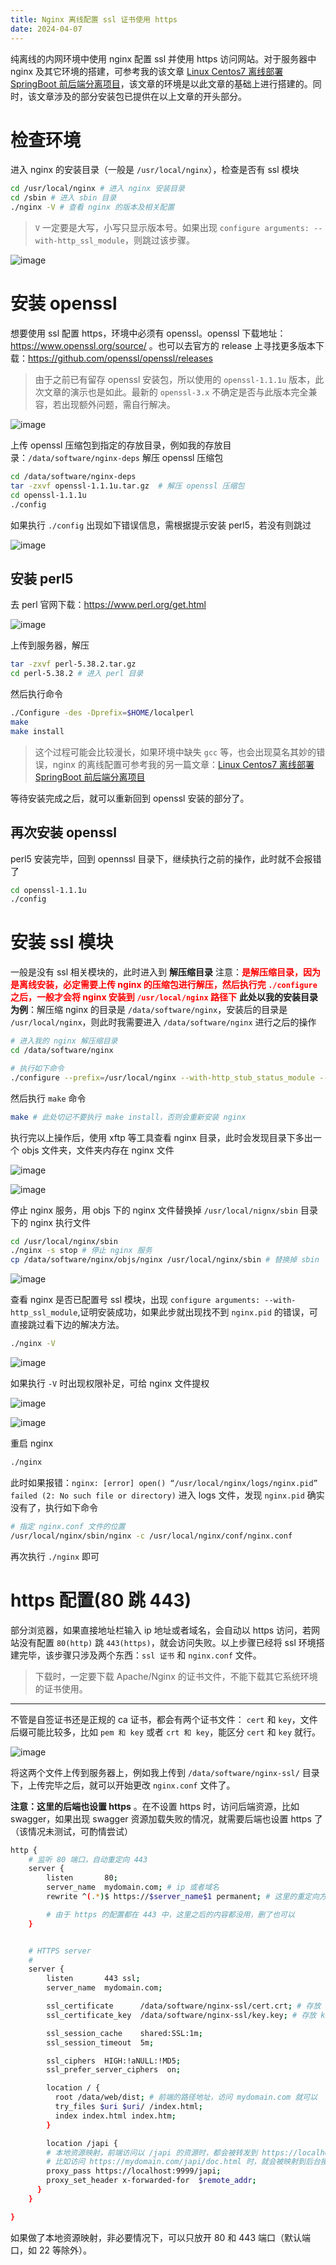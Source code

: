 ```yaml
---
title: Nginx 离线配置 ssl 证书使用 https
date: 2024-04-07
---
```


纯离线的内网环境中使用 nginx 配置 ssl 并使用 https 访问网站。对于服务器中 nginx 及其它环境的搭建，可参考我的该文章 [Linux Centos7 离线部署 SpringBoot 前后端分离项目](/post/deploy/linux-offline-deploy)，该文章的环境是以此文章的基础上进行搭建的。同时，该文章涉及的部分安装包已提供在以上文章的开头部分。

# 检查环境

进入 nginx 的安装目录（一般是 `/usr/local/nginx`），检查是否有 ssl 模块

```bash
cd /usr/local/nginx # 进入 nginx 安装目录
cd /sbin # 进入 sbin 目录
./nginx -V # 查看 nginx 的版本及相关配置
```

> `V` 一定要是大写，小写只显示版本号。如果出现 `configure arguments: --with-http_ssl_module`，则跳过该步骤。

![image](https://jsonq.top/cdn-static/2025/02/25/1740465680546-oyhebmq7.png)

# 安装 openssl

想要使用 ssl 配置 https，环境中必须有 openssl。openssl 下载地址：https://www.openssl.org/source/ 。也可以去官方的 release 上寻找更多版本下载：https://github.com/openssl/openssl/releases

> 由于之前已有留存 openssl 安装包，所以使用的 `openssl-1.1.1u` 版本，此次文章的演示也是如此。最新的 `openssl-3.x` 不确定是否与此版本完全兼容，若出现额外问题，需自行解决。

![image](https://jsonq.top/cdn-static/2025/02/25/1740465680642-3r19dg58.png)

上传 openssl 压缩包到指定的存放目录，例如我的存放目录：`/data/software/nginx-deps` 解压 openssl 压缩包

```bash
cd /data/software/nginx-deps
tar -zxvf openssl-1.1.1u.tar.gz  # 解压 openssl 压缩包
cd openssl-1.1.1u
./config
```

如果执行 `./config` 出现如下错误信息，需根据提示安装 perl5，若没有则跳过

![image](https://jsonq.top/cdn-static/2025/02/25/1740465680808-3z93wsht.png)

## 安装 perl5

去 perl 官网下载：https://www.perl.org/get.html

![image](https://jsonq.top/cdn-static/2025/02/25/1740465680942-citaf8kl.png)

上传到服务器，解压

```bash
tar -zxvf perl-5.38.2.tar.gz
cd perl-5.38.2 # 进入 perl 目录
```

然后执行命令

```bash
./Configure -des -Dprefix=$HOME/localperl
make
make install
```

> 这个过程可能会比较漫长，如果环境中缺失 `gcc` 等，也会出现莫名其妙的错误，nginx 的离线配置可参考我的另一篇文章：[Linux Centos7 离线部署 SpringBoot 前后端分离项目](/post/deploy/linux-offline-deploy)

等待安装完成之后，就可以重新回到 openssl 安装的部分了。

## 再次安装 openssl

perl5 安装完毕，回到 opennssl 目录下，继续执行之前的操作，此时就不会报错了

```bash
cd openssl-1.1.1u
./config
```

# 安装 ssl 模块

一般是没有 ssl 相关模块的，此时进入到 **解压缩目录** 注意：<strong style="color:red;">是解压缩目录，因为是离线安装，必定需要上传 nginx 的压缩包进行解压，然后执行完 `./configure` 之后，一般才会将 nginx 安装到 `/usr/local/nginx` 路径下</strong> **此处以我的安装目录为例**：解压缩 nginx 的目录是 `/data/software/nginx`，安装后的目录是 `/usr/local/nginx`，则此时我需要进入 `/data/software/nginx` 进行之后的操作

```bash
# 进入我的 nginx 解压缩目录
cd /data/software/nginx

# 执行如下命令
./configure --prefix=/usr/local/nginx --with-http_stub_status_module --with-http_ssl_module
```

然后执行 `make` 命令

```bash
make # 此处切记不要执行 make install，否则会重新安装 nginx
```

执行完以上操作后，使用 xftp 等工具查看 nginx 目录，此时会发现目录下多出一个 objs 文件夹，文件夹内存在 nginx 文件

![image](https://jsonq.top/cdn-static/2025/02/25/1740465681049-5itfdx2g.png)

![image](https://jsonq.top/cdn-static/2025/02/25/1740476367992-np8cuuud.png)

停止 nginx 服务，用 objs 下的 nginx 文件替换掉 `/usr/local/nignx/sbin` 目录下的 nginx 执行文件

```bash
cd /usr/local/nginx/sbin
./nginx -s stop # 停止 nginx 服务
cp /data/software/nginx/objs/nginx /usr/local/nginx/sbin # 替换掉 sbin 下的 nginx 文件
```

![image](https://jsonq.top/cdn-static/2025/02/25/1740465681181-p3dgqc9z.png)

查看 nginx 是否已配置号 ssl 模块，出现 `configure arguments: --with-http_ssl_module`,证明安装成功，如果此步就出现找不到 `nginx.pid` 的错误，可直接跳过看下边的解决方法。

```bash
./nginx -V
```

![image](https://jsonq.top/cdn-static/2025/02/25/1740465681279-uw2cdfoi.png)

如果执行 `-V` 时出现权限补足，可给 nginx 文件提权

![image](https://jsonq.top/cdn-static/2025/02/25/1740465681449-c9xhn5gy.png)

![image](https://jsonq.top/cdn-static/2025/02/25/1740476430852-b7trcl32.png)

重启 nginx

```bash
./nginx
```

此时如果报错：`nginx: [error] open() “/usr/local/nginx/logs/nginx.pid” failed (2: No such file or directory)` 进入 logs 文件，发现 `nginx.pid` 确实没有了，执行如下命令

```bash
# 指定 nginx.conf 文件的位置
/usr/local/nginx/sbin/nginx -c /usr/local/nginx/conf/nginx.conf
```

再次执行 `./nginx` 即可

# https 配置(80 跳 443)

部分浏览器，如果直接地址栏输入 ip 地址或者域名，会自动以 https 访问，若网站没有配置 `80(http)` 跳 `443(https)`，就会访问失败。以上步骤已经将 ssl 环境搭建完毕，该步骤只涉及两个东西：`ssl 证书` 和 `nginx.conf` 文件。

> 下载时，一定要下载 Apache/Nginx 的证书文件，不能下载其它系统环境的证书使用。

---

不管是自签证书还是正规的 ca 证书，都会有两个证书文件： `cert` 和 `key`，文件后缀可能比较多，比如 `pem 和 key` 或者 `crt 和 key`，能区分 `cert` 和 `key` 就行。

![image](https://jsonq.top/cdn-static/2025/02/25/1740465681540-fgdl8n2y.png)

将这两个文件上传到服务器上，例如我上传到 `/data/software/nginx-ssl/` 目录下，上传完毕之后，就可以开始更改 `nginx.conf` 文件了。

**注意：这里的后端也设置 https** 。在不设置 https 时，访问后端资源，比如 swagger，如果出现 swagger 资源加载失败的情况，就需要后端也设置 https 了（该情况未测试，可酌情尝试）

```bash
http {
    # 监听 80 端口，自动重定向 443
    server {
        listen       80;
        server_name  mydomain.com; # ip 或者域名
        rewrite ^(.*)$ https://$server_name$1 permanent; # 这里的重定向方式有好几种，任意一种都可以

        # 由于 https 的配置都在 443 中，这里之后的内容都没用，删了也可以
    }


    # HTTPS server
    #
    server {
        listen       443 ssl;
        server_name  mydomain.com;

        ssl_certificate      /data/software/nginx-ssl/cert.crt; # 存放 cert 的路径
        ssl_certificate_key  /data/software/nginx-ssl/key.key; # 存放 key 的路径

        ssl_session_cache    shared:SSL:1m;
        ssl_session_timeout  5m;

        ssl_ciphers  HIGH:!aNULL:!MD5;
        ssl_prefer_server_ciphers  on;

        location / {
          root /data/web/dist; # 前端的路径地址，访问 mydomain.com 就可以
          try_files $uri $uri/ /index.html;
          index index.html index.htm;
        }

        location /japi {
        # 本地资源映射，前端访问以 /japi 的资源时，都会被转发到 https://localhost:9999/japi 的资源上
        # 比如访问 https://mydomain.com/japi/doc.html 时，就会被映射到后台接口 https://localhost:9999/japi/doc.html
        proxy_pass https://localhost:9999/japi;
        proxy_set_header x-forwarded-for  $remote_addr;
      }
    }

}
```

如果做了本地资源映射，非必要情况下，可以只放开 80 和 443 端口（默认端口，如 22 等除外）。
